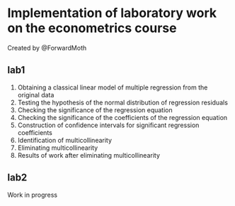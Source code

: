 # Implementation of laboratory work on the econometrics course

Created by @ForwardMoth

## lab1 
1. Obtaining a classical linear model of multiple regression from the original data
2. Testing the hypothesis of the normal distribution of regression residuals
3. Сhecking the significance of the regression equation 
4. Сhecking the significance of the coefficients of the regression equation
5. Сonstruction of confidence intervals for significant regression coefficients 
6. Identification of multicollinearity
7. Eliminating multicollinearity
8. Results of work after eliminating multicollinearity 

## lab2

Work in progress

